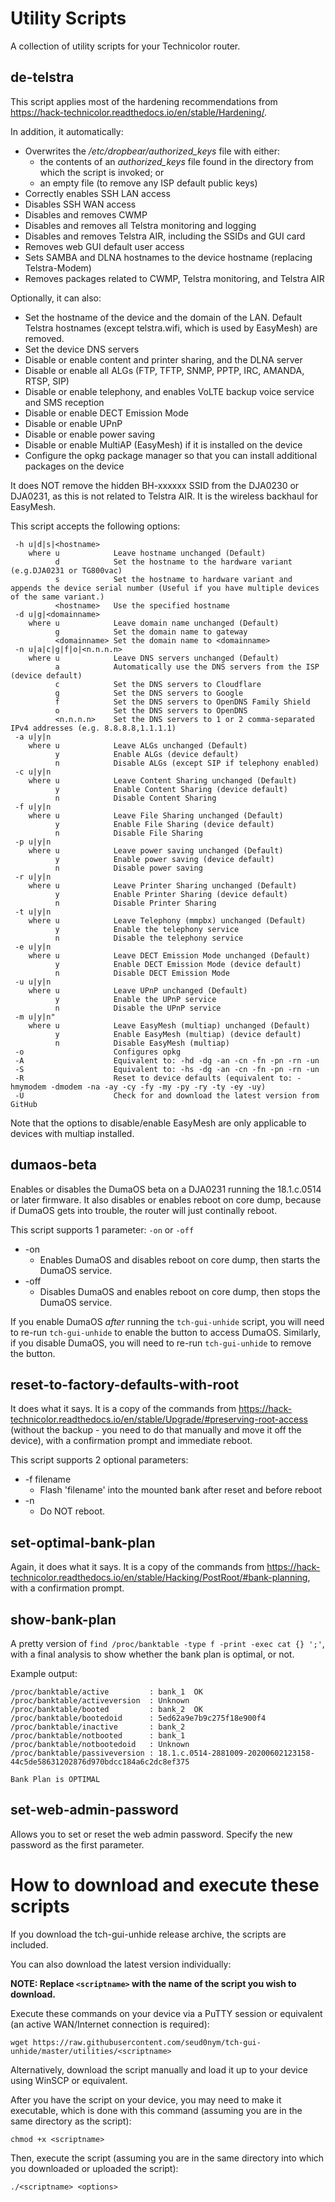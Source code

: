 # Utility Scripts
A collection of utility scripts for your Technicolor router.

## de-telstra
This script applies most of the hardening recommendations from https://hack-technicolor.readthedocs.io/en/stable/Hardening/. 

In addition, it automatically:
- Overwrites the */etc/dropbear/authorized_keys* file with either:
    - the contents of an *authorized_keys* file found in the directory from which the script is invoked; or
    - an empty file (to remove any ISP default public keys)
- Correctly enables SSH LAN access
- Disables SSH WAN access
- Disables and removes CWMP
- Disables and removes all Telstra monitoring and logging
- Disables and removes Telstra AIR, including the SSIDs and GUI card
- Removes web GUI default user access
- Sets SAMBA and DLNA hostnames to the device hostname (replacing Telstra-Modem)
- Removes packages related to CWMP, Telstra monitoring, and Telstra AIR

Optionally, it can also:
- Set the hostname of the device and the domain of the LAN. Default Telstra hostnames (except telstra.wifi, which is used by EasyMesh) are removed.
- Set the device DNS servers
- Disable or enable content and printer sharing, and the DLNA server
- Disable or enable all ALGs (FTP, TFTP, SNMP, PPTP, IRC, AMANDA, RTSP, SIP)
- Disable or enable telephony, and enables VoLTE backup voice service and SMS reception
- Disable or enable DECT Emission Mode
- Disable or enable UPnP
- Disable or enable power saving
- Disable or enable MultiAP (EasyMesh) if it is installed on the device
- Configure the opkg package manager so that you can install additional packages on the device

It does NOT remove the hidden BH-xxxxxx SSID from the DJA0230 or DJA0231, as this is not related to Telstra AIR. It is the wireless backhaul for EasyMesh.

This script accepts the following options:
```
 -h u|d|s|<hostname>
    where u            Leave hostname unchanged (Default)
          d            Set the hostname to the hardware variant (e.g.DJA0231 or TG800vac)
          s            Set the hostname to hardware variant and appends the device serial number (Useful if you have multiple devices of the same variant.)
          <hostname>   Use the specified hostname
 -d u|g|<domainname>
    where u            Leave domain name unchanged (Default)
          g            Set the domain name to gateway
          <domainname> Set the domain name to <domainname>
 -n u|a|c|g|f|o|<n.n.n.n>
    where u            Leave DNS servers unchanged (Default)
          a            Automatically use the DNS servers from the ISP (device default)
          c            Set the DNS servers to Cloudflare
          g            Set the DNS servers to Google
          f            Set the DNS servers to OpenDNS Family Shield
          o            Set the DNS servers to OpenDNS
          <n.n.n.n>    Set the DNS servers to 1 or 2 comma-separated IPv4 addresses (e.g. 8.8.8.8,1.1.1.1)
 -a u|y|n
    where u            Leave ALGs unchanged (Default)
          y            Enable ALGs (device default)
          n            Disable ALGs (except SIP if telephony enabled)
 -c u|y|n
    where u            Leave Content Sharing unchanged (Default)
          y            Enable Content Sharing (device default)
          n            Disable Content Sharing
 -f u|y|n
    where u            Leave File Sharing unchanged (Default)
          y            Enable File Sharing (device default)
          n            Disable File Sharing
 -p u|y|n
    where u            Leave power saving unchanged (Default)
          y            Enable power saving (device default)
          n            Disable power saving
 -r u|y|n
    where u            Leave Printer Sharing unchanged (Default)
          y            Enable Printer Sharing (device default)
          n            Disable Printer Sharing
 -t u|y|n
    where u            Leave Telephony (mmpbx) unchanged (Default)
          y            Enable the telephony service
          n            Disable the telephony service
 -e u|y|n
    where u            Leave DECT Emission Mode unchanged (Default)
          y            Enable DECT Emission Mode (device default)
          n            Disable DECT Emission Mode
 -u u|y|n
    where u            Leave UPnP unchanged (Default)
          y            Enable the UPnP service
          n            Disable the UPnP service
 -m u|y|n"
    where u            Leave EasyMesh (multiap) unchanged (Default)
          y            Enable EasyMesh (multiap) (device default)
          n            Disable EasyMesh (multiap)
 -o                    Configures opkg
 -A                    Equivalent to: -hd -dg -an -cn -fn -pn -rn -un
 -S                    Equivalent to: -hs -dg -an -cn -fn -pn -rn -un
 -R                    Reset to device defaults (equivalent to: -hmymodem -dmodem -na -ay -cy -fy -my -py -ry -ty -ey -uy)
 -U                    Check for and download the latest version from GitHub
```
Note that the options to disable/enable EasyMesh are only applicable to devices with multiap installed.

## dumaos-beta
Enables or disables the DumaOS beta on a DJA0231 running the 18.1.c.0514 or later firmware. It also disables or enables reboot on core dump, because if DumaOS gets into trouble, the router will just continally reboot.

This script supports 1 parameter: `-on` or `-off`
- -on
    - Enables DumaOS and disables reboot on core dump, then starts the DumaOS service.
- -off
    - Disables DumaOS and enables reboot on core dump, then stops the DumaOS service.

If you enable DumaOS *after* running the `tch-gui-unhide` script, you will need to re-run `tch-gui-unhide` to enable the button to access DumaOS. Similarly, if you disable DumaOS, you will need to re-run `tch-gui-unhide` to remove the button. 

## reset-to-factory-defaults-with-root
It does what it says. It is a copy of the commands from https://hack-technicolor.readthedocs.io/en/stable/Upgrade/#preserving-root-access (without the backup - you need to do that manually and move it off the device), with a confirmation prompt and immediate reboot.

This script supports 2 optional parameters:
- -f filename
    - Flash 'filename' into the mounted bank after reset and before reboot
- -n
    - Do NOT reboot.

## set-optimal-bank-plan
Again, it does what it says. It is a copy of the commands from https://hack-technicolor.readthedocs.io/en/stable/Hacking/PostRoot/#bank-planning, with a confirmation prompt.

## show-bank-plan
A pretty version of `find /proc/banktable -type f -print -exec cat {} ';'`, with a final analysis to show whether the bank plan is optimal, or not.

Example output:
```
/proc/banktable/active         : bank_1  OK
/proc/banktable/activeversion  : Unknown
/proc/banktable/booted         : bank_2  OK
/proc/banktable/bootedoid      : 5ed62a9e7b9c275f18e900f4
/proc/banktable/inactive       : bank_2
/proc/banktable/notbooted      : bank_1
/proc/banktable/notbootedoid   : Unknown
/proc/banktable/passiveversion : 18.1.c.0514-2881009-20200602123158-44c5de58631202876d970bdcc184a6c2dc8ef375

Bank Plan is OPTIMAL
```
## set-web-admin-password
Allows you to set or reset the web admin password. Specify the new password as the first parameter.

# How to download and execute these scripts
If you download the tch-gui-unhide release archive, the scripts are included.

You can also download the latest version individually:

**NOTE: Replace `<scriptname>` with the name of the script you wish to download.**

Execute these commands on your device via a PuTTY session or equivalent (an active WAN/Internet connection is required):
```
wget https://raw.githubusercontent.com/seud0nym/tch-gui-unhide/master/utilities/<scriptname> 
```

Alternatively, download the script manually and load it up to your device using WinSCP or equivalent.

After you have the script on your device, you may need to make it executable, which is done with this command (assuming you are in the same directory as the script):
```
chmod +x <scriptname>
```

Then, execute the script (assuming you are in the same directory into which you downloaded or uploaded the script):
```
./<scriptname> <options>
```
